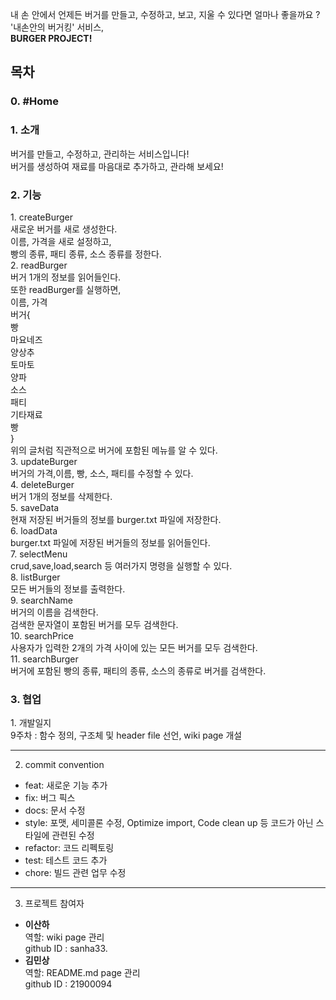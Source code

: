 내 손 안에서 언제든 버거를 만들고, 수정하고, 보고, 지울 수 있다면 얼마나 좋을까요 ?  
'내손안의 버거킹' 서비스,   
**BURGER PROJECT!**

<h2>목차</h2>
 
<h3>0. #Home</h3>

<h3>1. 소개</h3>
버거를 만들고, 수정하고, 관리하는 서비스입니다! <br>
버거를 생성하여 재료를 마음대로 추가하고, 관라해 보세요! <br>
<h3>2. 기능</h3>
1. createBurger    <br>
새로운 버거를 새로 생성한다.   <br>
이름, 가격을 새로 설정하고,    <br>
빵의 종류, 패티 종류, 소스 종류를 정한다.  <br>  
2. readBurger      <br>
버거 1개의 정보를 읽어들인다. <br>      
또한 readBurger를 실행하면,      <br>
이름, 가격      <br>
 버거{  <br>
빵  <br>
마요네즈  <br>
양상추  <br>
토마토  <br>
양파  <br>
소스  <br>
패티    <br>
기타재료  <br>
빵  <br>
}<br>  
위의 글처럼 직관적으로 버거에 포함된 메뉴를 알 수 있다. <br>
3. updateBurger  <br>
 버거의 가격,이름, 빵, 소스, 패티를 수정할 수 있다.  <br>
4. deleteBurger  <br>
버거 1개의 정보를 삭제한다. <br> 
5. saveData <br>
현재 저장된 버거들의 정보를 burger.txt 파일에 저장한다.  <br>
6. loadData  <br>
burger.txt 파일에 저장된 버거들의 정보를 읽어들인다. <br> 
7. selectMenu  <br>
crud,save,load,search 등 여러가지 명령을 실행할 수 있다. <br> 
8. listBurger  <br>
모든 버거들의 정보를 출력한다.  <br>
9. searchName  <br>
버거의 이름을 검색한다.  <br>
검색한 문자열이 포함된 버거를 모두 검색한다. <br>   
10. searchPrice  <br>
사용자가 입력한 2개의 가격 사이에 있는 모든 버거를 모두 검색한다. <br>  
11. searchBurger     <br>
 버거에 포함된 빵의 종류, 패티의 종류, 소스의 종류로 버거를 검색한다.  <br>
<h3>3. 협업</h3>  
1. 개발일지 <br>    
 9주차 : 함수 정의, 구조체 및 header file 선언, wiki page 개설   

___
2. commit convention
+ feat: 새로운 기능 추가   
+ fix: 버그 픽스   
+ docs: 문서 수정  
+ style: 포맷,  세미콜론 수정, Optimize import, Code clean up 등 코드가 아닌 스타일에 관련된 수정   
+ refactor: 코드 리펙토링  
+ test: 테스트 코드 추가  
+ chore: 빌드 관련 업무 수정

___
3. 프로젝트 참여자 <br>
* **이산하**  
역할: wiki page 관리  
github ID : sanha33. 
* **김민상**  
역할: README.md page 관리  
github ID : 21900094